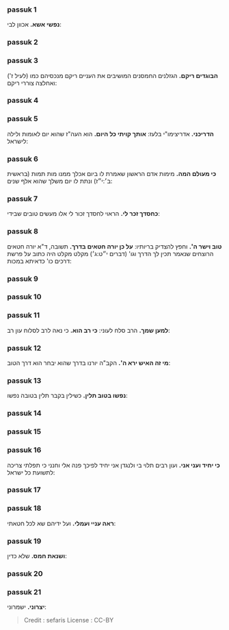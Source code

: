 
### passuk 1
<b>נפשי אשא.</b> אכוון לבי:

### passuk 2

### passuk 3
<b>הבוגדים ריקם.</b> הגזלנים החמסנים המושיבים את העניים ריקם מנכסיהם כמו (לעיל ז') ואחלצה צוררי ריקם:

### passuk 4

### passuk 5
<b>הדריכני.</b> אדריצימו"י בלעז:
<b>אותך קויתי כל היום.</b> הוא העה"ז שהוא יום לאומות ולילה לישראל:

### passuk 6
<b>כי מעולם המה.</b> מימות אדם הראשון שאמרת לו ביום אכלך ממנו מות תמות (בראשית ב׳:י״ז) ונתת לו יום משלך שהוא אלף שנים:

### passuk 7
<b>כחסדך זכר לי.</b> הראוי לחסדך זכור לי אלו מעשים טובים שבידי:

### passuk 8
<b>טוב וישר ה'.</b> וחפץ להצדיק בריותיו:
<b>על כן יורה חטאים בדרך.</b> תשובה, ד"א יורה חטאים הרוצחים שנאמר תכין לך הדרך וגו' (דברים י״ט:ג׳) מקלט מקלט היה כתוב על פרשת דרכים כו' כדאיתא במכות:

### passuk 9

### passuk 10

### passuk 11
<b>למען שמך.</b> הרב סלח לעוני:
<b>כי רב הוא.</b> כי נאה לרב לסלוח עון רב:

### passuk 12
<b>מי זה האיש ירא ה'.</b> הקב"ה יורנו בדרך שהוא יבחר הוא דרך הטוב:

### passuk 13
<b>נפשו בטוב תלין.</b> כשילין בקבר תלין בטובה נפשו:

### passuk 14

### passuk 15

### passuk 16
<b>כי יחיד ועני אני.</b> ועון רבים תלוי בי ולנגדן אני יחיד לפיכך פנה אלי וחנני כי תפלתי צריכה לתשועת כל ישראל:

### passuk 17

### passuk 18
<b>ראה עניי ועמלי.</b> ועל ידיהם שא לכל חטאתי:

### passuk 19
<b>ושנאת חמס.</b> שלא כדין:

### passuk 20

### passuk 21
<b>יצרוני.</b> ישמרוני:

>Credit : sefaris
>License : CC-BY
